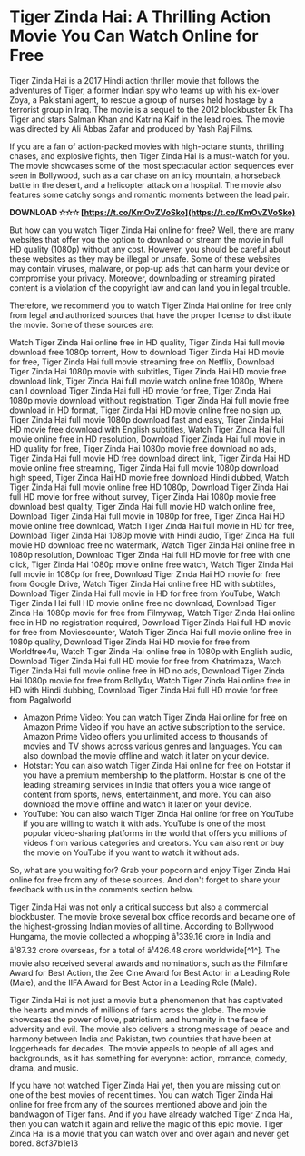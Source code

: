 
 
# Tiger Zinda Hai: A Thrilling Action Movie You Can Watch Online for Free
 
Tiger Zinda Hai is a 2017 Hindi action thriller movie that follows the adventures of Tiger, a former Indian spy who teams up with his ex-lover Zoya, a Pakistani agent, to rescue a group of nurses held hostage by a terrorist group in Iraq. The movie is a sequel to the 2012 blockbuster Ek Tha Tiger and stars Salman Khan and Katrina Kaif in the lead roles. The movie was directed by Ali Abbas Zafar and produced by Yash Raj Films.
 
If you are a fan of action-packed movies with high-octane stunts, thrilling chases, and explosive fights, then Tiger Zinda Hai is a must-watch for you. The movie showcases some of the most spectacular action sequences ever seen in Bollywood, such as a car chase on an icy mountain, a horseback battle in the desert, and a helicopter attack on a hospital. The movie also features some catchy songs and romantic moments between the lead pair.
 
**DOWNLOAD ✫✫✫ [https://t.co/KmOvZVoSko](https://t.co/KmOvZVoSko)**


 
But how can you watch Tiger Zinda Hai online for free? Well, there are many websites that offer you the option to download or stream the movie in full HD quality (1080p) without any cost. However, you should be careful about these websites as they may be illegal or unsafe. Some of these websites may contain viruses, malware, or pop-up ads that can harm your device or compromise your privacy. Moreover, downloading or streaming pirated content is a violation of the copyright law and can land you in legal trouble.
 
Therefore, we recommend you to watch Tiger Zinda Hai online for free only from legal and authorized sources that have the proper license to distribute the movie. Some of these sources are:
 
Watch Tiger Zinda Hai online free in HD quality,  Tiger Zinda Hai full movie download free 1080p torrent,  How to download Tiger Zinda Hai HD movie for free,  Tiger Zinda Hai full movie streaming free on Netflix,  Download Tiger Zinda Hai 1080p movie with subtitles,  Tiger Zinda Hai HD movie free download link,  Tiger Zinda Hai full movie watch online free 1080p,  Where can I download Tiger Zinda Hai full HD movie for free,  Tiger Zinda Hai 1080p movie download without registration,  Tiger Zinda Hai full movie free download in HD format,  Tiger Zinda Hai HD movie online free no sign up,  Tiger Zinda Hai full movie 1080p download fast and easy,  Tiger Zinda Hai HD movie free download with English subtitles,  Watch Tiger Zinda Hai full movie online free in HD resolution,  Download Tiger Zinda Hai full movie in HD quality for free,  Tiger Zinda Hai 1080p movie free download no ads,  Tiger Zinda Hai full movie HD free download direct link,  Tiger Zinda Hai HD movie online free streaming,  Tiger Zinda Hai full movie 1080p download high speed,  Tiger Zinda Hai HD movie free download Hindi dubbed,  Watch Tiger Zinda Hai full movie online free HD 1080p,  Download Tiger Zinda Hai full HD movie for free without survey,  Tiger Zinda Hai 1080p movie free download best quality,  Tiger Zinda Hai full movie HD watch online free,  Download Tiger Zinda Hai full movie in 1080p for free,  Tiger Zinda Hai HD movie online free download,  Watch Tiger Zinda Hai full movie in HD for free,  Download Tiger Zinda Hai 1080p movie with Hindi audio,  Tiger Zinda Hai full movie HD download free no watermark,  Watch Tiger Zinda Hai online free in 1080p resolution,  Download Tiger Zinda Hai full HD movie for free with one click,  Tiger Zinda Hai 1080p movie online free watch,  Watch Tiger Zinda Hai full movie in 1080p for free,  Download Tiger Zinda Hai HD movie for free from Google Drive,  Watch Tiger Zinda Hai online free HD with subtitles,  Download Tiger Zinda Hai full movie in HD for free from YouTube,  Watch Tiger Zinda Hai full HD movie online free no download,  Download Tiger Zinda Hai 1080p movie for free from Filmywap,  Watch Tiger Zinda Hai online free in HD no registration required,  Download Tiger Zinda Hai full HD movie for free from Moviescounter,  Watch Tiger Zinda Hai full movie online free in 1080p quality,  Download Tiger Zinda Hai HD movie for free from Worldfree4u,  Watch Tiger Zinda Hai online free in 1080p with English audio,  Download Tiger Zinda Hai full HD movie for free from Khatrimaza,  Watch Tiger Zinda Hai full movie online free in HD no ads,  Download Tiger Zinda Hai 1080p movie for free from Bolly4u,  Watch Tiger Zinda Hai online free in HD with Hindi dubbing,  Download Tiger Zinda Hai full HD movie for free from Pagalworld
 
- Amazon Prime Video: You can watch Tiger Zinda Hai online for free on Amazon Prime Video if you have an active subscription to the service. Amazon Prime Video offers you unlimited access to thousands of movies and TV shows across various genres and languages. You can also download the movie offline and watch it later on your device.
- Hotstar: You can also watch Tiger Zinda Hai online for free on Hotstar if you have a premium membership to the platform. Hotstar is one of the leading streaming services in India that offers you a wide range of content from sports, news, entertainment, and more. You can also download the movie offline and watch it later on your device.
- YouTube: You can also watch Tiger Zinda Hai online for free on YouTube if you are willing to watch it with ads. YouTube is one of the most popular video-sharing platforms in the world that offers you millions of videos from various categories and creators. You can also rent or buy the movie on YouTube if you want to watch it without ads.

So, what are you waiting for? Grab your popcorn and enjoy Tiger Zinda Hai online for free from any of these sources. And don't forget to share your feedback with us in the comments section below.
  
Tiger Zinda Hai was not only a critical success but also a commercial blockbuster. The movie broke several box office records and became one of the highest-grossing Indian movies of all time. According to Bollywood Hungama, the movie collected a whopping â¹339.16 crore in India and â¹87.32 crore overseas, for a total of â¹426.48 crore worldwide[^1^]. The movie also received several awards and nominations, such as the Filmfare Award for Best Action, the Zee Cine Award for Best Actor in a Leading Role (Male), and the IIFA Award for Best Actor in a Leading Role (Male).
 
Tiger Zinda Hai is not just a movie but a phenomenon that has captivated the hearts and minds of millions of fans across the globe. The movie showcases the power of love, patriotism, and humanity in the face of adversity and evil. The movie also delivers a strong message of peace and harmony between India and Pakistan, two countries that have been at loggerheads for decades. The movie appeals to people of all ages and backgrounds, as it has something for everyone: action, romance, comedy, drama, and music.
 
If you have not watched Tiger Zinda Hai yet, then you are missing out on one of the best movies of recent times. You can watch Tiger Zinda Hai online for free from any of the sources mentioned above and join the bandwagon of Tiger fans. And if you have already watched Tiger Zinda Hai, then you can watch it again and relive the magic of this epic movie. Tiger Zinda Hai is a movie that you can watch over and over again and never get bored.
 8cf37b1e13
 
